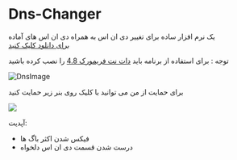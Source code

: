 # Dns-Changer
<div>
یک نرم افزار ساده برای تغییر دی ان اس به همراه دی ان اس های آماده
 
</div>
<div>
  <a href="https://github.com/Artin-ir/Dns-changer/blob/main/Dns%20changer.exe">
برای دانلود کلیک کنید
    </a>
 <p>توجه : برای استفاده از برنامه باید <a href="https://dl2.soft98.ir/soft/n/NET.Framework.4.8.rar?1689616817">دات نت فریمورک 4.8</a> را نصب کرده باشید</p>
</div>





![DnsImage](https://cdn.discordapp.com/attachments/1115231235778809937/1130562538774462545/Dns_changer.PNG)
<div>
برای حمایت از من می توانید با کلیک روی بنر زیر حمایت کنید

<a href="https://www.coffeebede.com/lp_gameronly"><img class="img-fluid" src="https://coffeebede.ir/DashboardTemplateV2/app-assets/images/banner/default-yellow.svg" /></a>
</div>


آپدیت:
<ul>
 <li>
  فیکس شدن اکثر باگ ها
 </li>
 <li>
  درست شدن قسمت دی ان اس دلخواه
 </li>
</ul>
